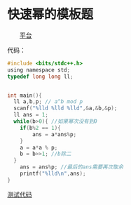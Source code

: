 
# 快速幂的模板题
&emsp;&emsp;[平台](https://www.acwing.com/problem/content/91/)

代码：
```c
#include <bits/stdc++.h>
using namespace std;
typedef long long ll;


int main(){
  ll a,b,p; // a^b mod p
  scanf("%lld %lld %lld",&a,&b,&p);
  ll ans = 1;
  while(b>0){ //如果幂次没有到0
  	if(b%2 == 1){
  		ans = a*ans%p;
  	}
  	a = a*a % p;
  	b = b>>1; //b除二
  }
	ans = ans%p; //最后的ans需要再次取余
	printf("%lld\n",ans);
}

```

[测试代码]()